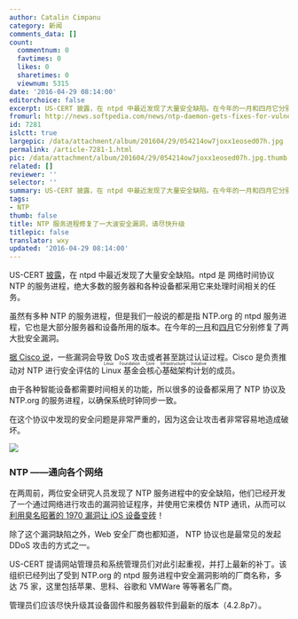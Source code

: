 ```yaml
---
author: Catalin Cimpanu
category: 新闻
comments_data: []
count:
  commentnum: 0
  favtimes: 0
  likes: 0
  sharetimes: 0
  viewnum: 5315
date: '2016-04-29 08:14:00'
editorchoice: false
excerpt: US-CERT 披露，在 ntpd 中最近发现了大量安全缺陷。在今年的一月和四月它分别修复了两大批安全漏洞。管理员们应该尽快升级其设备固件和服务器软件到最新的版本（4.2.8p7）。
fromurl: http://news.softpedia.com/news/ntp-daemon-gets-fixes-for-vulnerabilities-causing-dos-and-authentication-bypass-503483.shtml
id: 7281
islctt: true
largepic: /data/attachment/album/201604/29/054214ow7joxx1eosed07h.jpg
permalink: /article-7281-1.html
pic: /data/attachment/album/201604/29/054214ow7joxx1eosed07h.jpg.thumb.jpg
related: []
reviewer: ''
selector: ''
summary: US-CERT 披露，在 ntpd 中最近发现了大量安全缺陷。在今年的一月和四月它分别修复了两大批安全漏洞。管理员们应该尽快升级其设备固件和服务器软件到最新的版本（4.2.8p7）。
tags:
- NTP
thumb: false
title: NTP 服务进程修复了一大波安全漏洞，请尽快升级
titlepic: false
translator: wxy
updated: '2016-04-29 08:14:00'
---
```


US-CERT [披露](http://www.kb.cert.org/vuls/id/718152)，在 ntpd 中最近发现了大量安全缺陷。ntpd 是 网络时间协议 NTP 的服务进程，绝大多数的服务器和各种设备都采用它来处理时间相关的任务。


虽然有多种 NTP 的服务进程，但是我们一般说的都是指 NTP.org 的 ntpd 服务进程，它也是大部分服务器和设备所用的版本。在今年的[一月](http://support.ntp.org/bin/view/Main/SecurityNotice#January_2016_NTP_4_2_8p6_Securit)和[四月](http://support.ntp.org/bin/view/Main/SecurityNotice#April_2016_NTP_4_2_8p7_Security)它分别修复了两大批安全漏洞。


[据 Cisco 说](http://blog.talosintel.com/2016/04/vulnerability-spotlight-further-ntpd_27.html)，一些漏洞会导致 DoS 攻击或者甚至跳过认证过程。Cisco 是负责推动对 NTP 进行安全评估的 <ruby> Linux 基金会核心基础架构计划 <rp>  （ </rp> <rt>  Linux Foundation Core Infrastructure Initiative </rt> <rp>  ） </rp></ruby>的成员。


由于各种智能设备都需要时间相关的功能，所以很多的设备都采用了 NTP 协议及 NTP.org 的服务进程，以确保系统时钟同步一致。


在这个协议中发现的安全问题是非常严重的，因为这会让攻击者非常容易地造成破坏。


![](/data/attachment/album/201604/29/054214ow7joxx1eosed07h.jpg)


### NTP ——通向各个网络


在两周前，两位安全研究人员发现了 NTP 服务进程中的安全缺陷，他们已经开发了一个通过网络进行攻击的漏洞验证程序，并使用它来模仿 NTP 通讯，从而可以[利用臭名昭著的 1970 漏洞让 iOS 设备变砖](http://news.softpedia.com/news/ios-1970-bug-can-be-exploited-via-network-connections-502955.shtml)！


除了这个漏洞缺陷之外，Web 安全厂商也都知道， NTP 协议也是最常见的发起 DDoS 攻击的方式之一。


US-CERT 提请网站管理员和系统管理员们对此引起重视，并打上最新的补丁。该组织已经列出了受到 NTP.org 的 ntpd 服务进程中安全漏洞影响的厂商名称，多达 75 家，这里包括苹果、思科、谷歌和 VMWare 等等著名厂商。


管理员们应该尽快升级其设备固件和服务器软件到最新的版本（4.2.8p7）。